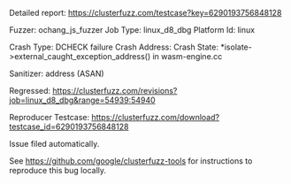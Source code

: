 Detailed report: https://clusterfuzz.com/testcase?key=6290193756848128

Fuzzer: ochang_js_fuzzer
Job Type: linux_d8_dbg
Platform Id: linux

Crash Type: DCHECK failure
Crash Address: 
Crash State:
  *isolate->external_caught_exception_address() in wasm-engine.cc
  
Sanitizer: address (ASAN)

Regressed: https://clusterfuzz.com/revisions?job=linux_d8_dbg&range=54939:54940

Reproducer Testcase: https://clusterfuzz.com/download?testcase_id=6290193756848128

Issue filed automatically.

See https://github.com/google/clusterfuzz-tools for instructions to reproduce this bug locally.